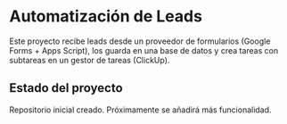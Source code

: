 # Automatización de Leads

Este proyecto recibe leads desde un proveedor de formularios (Google Forms + Apps Script),
los guarda en una base de datos y crea tareas con subtareas en un gestor de tareas (ClickUp).

## Estado del proyecto
Repositorio inicial creado. Próximamente se añadirá más funcionalidad.

